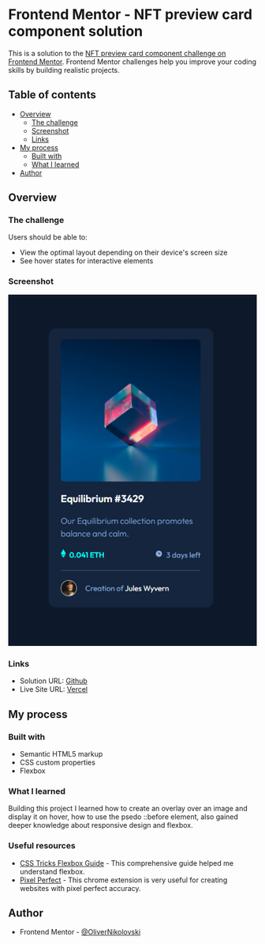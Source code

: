 # Frontend Mentor - NFT preview card component solution

This is a solution to the [NFT preview card component challenge on Frontend Mentor](https://www.frontendmentor.io/challenges/nft-preview-card-component-SbdUL_w0U). Frontend Mentor challenges help you improve your coding skills by building realistic projects. 

## Table of contents

- [Overview](#overview)
  - [The challenge](#the-challenge)
  - [Screenshot](#screenshot)
  - [Links](#links)
- [My process](#my-process)
  - [Built with](#built-with)
  - [What I learned](#what-i-learned)
- [Author](#author)

## Overview

### The challenge

Users should be able to:

- View the optimal layout depending on their device's screen size
- See hover states for interactive elements

### Screenshot

![](./screenshot.jpg)


### Links

- Solution URL: [Github](https://github.com/OliverNikolovski/nft-preview-card)
- Live Site URL: [Vercel](https://nft-preview-card-liard-eight.vercel.app/)

## My process

### Built with

- Semantic HTML5 markup
- CSS custom properties
- Flexbox


### What I learned

Building this project I learned how to create an overlay over an image and display it on hover, how to use the psedo ::before element, also gained deeper knowledge about responsive design and flexbox.


### Useful resources

- [CSS Tricks Flexbox Guide](https://css-tricks.com/snippets/css/a-guide-to-flexbox/) - This comprehensive guide helped me understand flexbox.
- [Pixel Perfect](https://chrome.google.com/webstore/detail/perfectpixel-by-welldonec/dkaagdgjmgdmbnecmcefdhjekcoceebi) - This chrome extension is very useful for creating websites with pixel perfect accuracy.


## Author

- Frontend Mentor - [@OliverNikolovski](https://www.frontendmentor.io/profile/OliverNikolovski)


